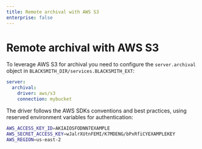 ```yaml
---
title: Remote archival with AWS S3
enterprise: false
---
```


# Remote archival with AWS S3

To leverage AWS S3 for archival you need to configure the `server.archival`
object in `BLACKSMITH_DIR/services.BLACKSMITH_EXT`:
```yml
server:
  archival:
    driver: aws/s3
    connection: mybucket
```

The driver follows the AWS SDKs conventions and best practices, using reserved
environment variables for authentication:
```bash
AWS_ACCESS_KEY_ID=AKIAIOSFODNN7EXAMPLE
AWS_SECRET_ACCESS_KEY=wJalrXUtnFEMI/K7MDENG/bPxRfiCYEXAMPLEKEY
AWS_REGION=us-east-2
```

